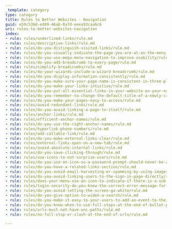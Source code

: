 ```yaml
---
_template: category
type: category
title: Rules to Better Websites - Navigation
guid: e59c536d-ed09-46ab-8a7d-eeea93caa6c6
uri: rules-to-better-websites-navigation
index:
- rule: rules/underlined-links/rule.md
- rule: rules/descriptive-links/rule.md
- rule: rules/do-you-distinguish-visited-links/rule.md
- rule: rules/do-you-visually-indicate-the-page-you-are-at-on-the-menu-aka-active-state/rule.md
- rule: rules/do-you-use-mega-menu-navigation-to-improve-usability/rule.md
- rule: rules/do-you-add-breadcrumb-to-every-page/rule.md
- rule: rules/simplify-breadcrumbs/rule.md
- rule: rules/do-your-wizards-include-a-wizard-breadcrumb/rule.md
- rule: rules/do-you-display-information-consistently/rule.md
- rule: rules/do-you-make-sure-your-page-name-is-consistent-in-three-places/rule.md
- rule: rules/do-you-make-your-links-intuitive/rule.md
- rule: rules/do-you-put-all-essential-links-in-your-website-on-your-navigation-bar/rule.md
- rule: rules/do-you-remember-to-change-the-default-title-of-a-newly-created-page/rule.md
- rule: rules/do-you-make-your-pages-easy-to-access/rule.md
- rule: rules/avoid-redundant-links/rule.md
- rule: rules/do-you-avoid-linking-a-page-to-itself/rule.md
- rule: rules/anchor-links/rule.md
- rule: rules/efficient-anchor-names/rule.md
- rule: rules/do-you-use-the-right-anchor-names/rule.md
- rule: rules/hyperlink-phone-numbers/rule.md
- rule: rules/add-callable-link/rule.md
- rule: rules/do-you-make-external-links-clear/rule.md
- rule: rules/external-links-open-on-a-new-tab/rule.md
- rule: rules/avoid-absolute-internal-links/rule.md
- rule: rules/do-you-save-clicking-through/rule.md
- rule: rules/use-icons-to-not-surprise-users/rule.md
- rule: rules/do-you-use-an-icon-so-a-password-prompt-should-never-be-a-surprise/rule.md
- rule: rules/do-you-have-a-related-links-section/rule.md
- rule: rules/do-you-avoid-email-harvesting-or-spamming-by-using-images/rule.md
- rule: rules/do-you-avoid-linking-users-to-the-sign-in-page-directly/rule.md
- rule: rules/does-your-menu-use-an-icon-to-indicate-if-there-is-a-sub-menu/rule.md
- rule: rules/login-security-do-you-know-the-correct-error-message-for-an-incorrect-user-name-or-password/rule.md
- rule: rules/do-you-avoid-letting-the-screen-go-white/rule.md
- rule: rules/do-you-give-option-to-widen-a-search/rule.md
- rule: rules/do-you-make-it-easy-to-your-users-to-add-an-event-to-their-calendar/rule.md
- rule: rules/do-you-know-when-to-use-full-stops-at-the-end-of-bullet-points/rule.md
- rule: rules/urls-must-not-have-unc-paths/rule.md
- rule: rules/no-full-stop-or-slash-at-the-end-of-urls/rule.md

---
```



